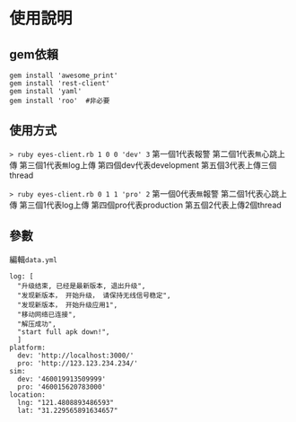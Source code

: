 # 使用說明

## gem依賴
```
gem install 'awesome_print'
gem install 'rest-client'
gem install 'yaml'
gem install 'roo'  #非必要
```

## 使用方式
`> ruby eyes-client.rb 1 0 0 'dev' 3`
第一個1代表報警
第二個1代表`無`心跳上傳
第三個1代表`無`log上傳
第四個dev代表development
第五個3代表上傳三個thread

`> ruby eyes-client.rb 0 1 1 'pro' 2`
第一個0代表`無`報警
第二個1代表心跳上傳
第三個1代表log上傳
第四個pro代表production
第五個2代表上傳2個thread

## 參數
編輯`data.yml`
```
log: [
  "升级结束, 已经是最新版本, 退出升级",
  "发现新版本， 开始升级， 请保持无线信号稳定",
  "发现新版本， 开始升级应用1",
  "移动网络已连接",
  "解压成功",
  "start full apk down!",
  ]
platform:
  dev: 'http://localhost:3000/'
  pro: 'http://123.123.234.234/'
sim:
  dev: '460019913509999'
  pro: '460015620783000'
location:
  lng: "121.4808893486593"
  lat: "31.229565891634657"
```
